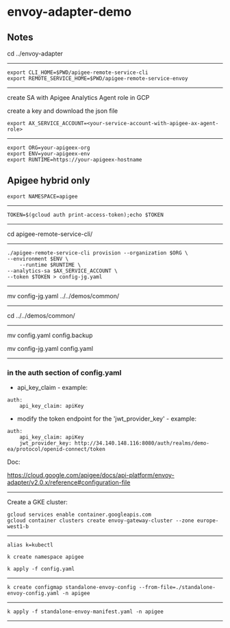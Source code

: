 # envoy-adapter-demo

## Notes

cd ../envoy-adapter

---

	export CLI_HOME=$PWD/apigee-remote-service-cli
	export REMOTE_SERVICE_HOME=$PWD/apigee-remote-service-envoy

---

create SA with Apigee Analytics Agent role in GCP

create a key and download the json file

	export AX_SERVICE_ACCOUNT=<your-service-account-with-apigee-ax-agent-role>

---

	export ORG=your-apigeex-org
	export ENV=your-apigeex-env
	export RUNTIME=https://your-apigeex-hostname

## Apigee hybrid only

	export NAMESPACE=apigee 

---

	TOKEN=$(gcloud auth print-access-token);echo $TOKEN

---

cd apigee-remote-service-cli/

---

	./apigee-remote-service-cli provision --organization $ORG \
	--environment $ENV \
     	--runtime $RUNTIME \
	--analytics-sa $AX_SERVICE_ACCOUNT \
	--token $TOKEN > config-jg.yaml

---

mv config-jg.yaml ../../demos/common/

---

cd ../../demos/common/

---

mv config.yaml config.backup

mv config-jg.yaml config.yaml

---

### in the auth section of config.yaml

+ api_key_claim - example:

```
auth:
    api_key_claim: apiKey
```

+ modify the token endpoint for the 'jwt_provider_key' - example:

```
auth:
    api_key_claim: apiKey
    jwt_provider_key: http://34.140.148.116:8080/auth/realms/demo-ea/protocol/openid-connect/token
```

Doc:

https://cloud.google.com/apigee/docs/api-platform/envoy-adapter/v2.0.x/reference#configuration-file

---

Create a GKE cluster:

	gcloud services enable container.googleapis.com
	gcloud container clusters create envoy-gateway-cluster --zone europe-west1-b

---

	alias k=kubectl

	k create namespace apigee

	k apply -f config.yaml

---

	k create configmap standalone-envoy-config --from-file=./standalone-envoy-config.yaml -n apigee

---

	k apply -f standalone-envoy-manifest.yaml -n apigee

---
